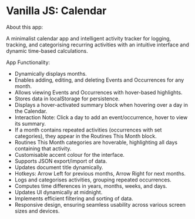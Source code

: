# Vanilla JS: Calendar

About this app:

A minimalist calendar app and intelligent activity tracker for logging, tracking, and categorising recurring activities with an intuitive interface and dynamic time-based calculations.

App Functionality:

-   Dynamically displays months.
-   Enables adding, editing, and deleting Events and Occurrences for any month.
-   Allows viewing Events and Occurrences with hover-based highlights.
-   Stores data in localStorage for persistence.
-   Displays a hover-activated summary block when hovering over a day in the Calendar.
-   Interaction Note: Click a day to add an event/occurrence, hover to view its summary.
-   If a month contains repeated activities (occurrences with set categories), they appear in the Routines This Month block.
-   Routines This Month categories are hoverable, highlighting all days containing that activity.
-   Customisable accent colour for the interface.
-   Supports JSON export/import of data.
-   Updates document title dynamically.
-   Hotkeys: Arrow Left for previous months, Arrow Right for next months.
-   Logs and categorises activities, grouping repeated occurrences.
-   Computes time differences in years, months, weeks, and days.
-   Updates UI dynamically at midnight.
-   Implements efficient filtering and sorting of data.
-   Responsive design, ensuring seamless usability across various screen sizes and devices.
